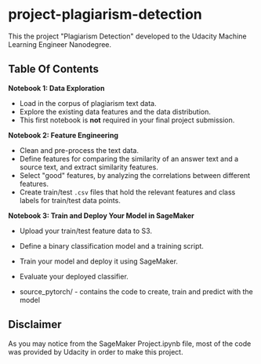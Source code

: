 # project-plagiarism-detection

This the project "Plagiarism Detection" developed to the Udacity Machine Learning Engineer Nanodegree.

## Table Of Contents

**Notebook 1: Data Exploration**
* Load in the corpus of plagiarism text data.
* Explore the existing data features and the data distribution.
* This first notebook is **not** required in your final project submission.

**Notebook 2: Feature Engineering**

* Clean and pre-process the text data.
* Define features for comparing the similarity of an answer text and a source text, and extract similarity features.
* Select "good" features, by analyzing the correlations between different features.
* Create train/test `.csv` files that hold the relevant features and class labels for train/test data points.

**Notebook 3: Train and Deploy Your Model in SageMaker**

* Upload your train/test feature data to S3.
* Define a binary classification model and a training script.
* Train your model and deploy it using SageMaker.
* Evaluate your deployed classifier.

* source_pytorch/ - contains the code to create, train and predict with the model

## Disclaimer

As you may notice from the SageMaker Project.ipynb file, most of the code was provided by Udacity in order to make this project.
